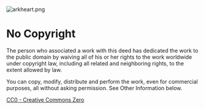 ![arkheart.png](/static/images/arkheart.png)
# No Copyright
The person who associated a work with this deed has dedicated the work to the public domain by waiving all of his or her rights to the work worldwide under copyright law, including all related and neighboring rights, to the extent allowed by law.

You can copy, modify, distribute and perform the work, even for commercial purposes, all without asking permission. See Other Information below.

[CC0 - Creative Commons Zero](https://creativecommons.org/publicdomain/zero/1.0/)
